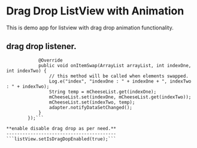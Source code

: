 Drag Drop ListView with Animation
=================================

This is demo app for listview with drag drop animation functionality.

**drag drop listener.**
-----------------------
```listView.setOnItemDragDropListListener(new OnItemDragDropListListener() {
            @Override
            public void onItemSwap(ArrayList arrayList, int indexOne, int indexTwo) {
                // this method will be called when elements swapped.
                Log.e("index", "indexOne : " + indexOne + ", indexTwo : " + indexTwo);
                String temp = mCheeseList.get(indexOne);
                mCheeseList.set(indexOne, mCheeseList.get(indexTwo));
                mCheeseList.set(indexTwo, temp);
                adapter.notifyDataSetChanged();
            }
        });```

**enable disable drag drop as per need.**
-----------------------------------------
```listView.setIsDragDopEnabled(true);```